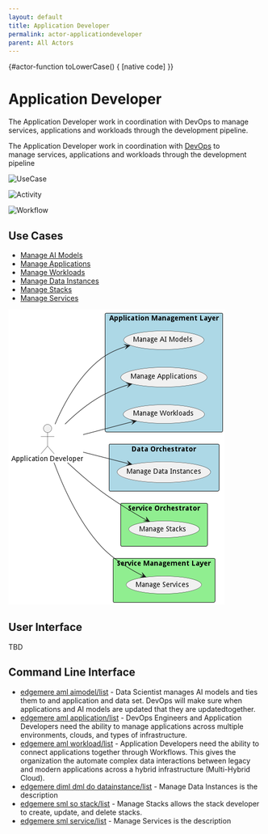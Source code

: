 ```yaml
---
layout: default
title: Application Developer
permalink: actor-applicationdeveloper
parent: All Actors
---
```


{#actor-function toLowerCase() { [native code] }}

# Application Developer

The Application Developer work in coordination with DevOps to manage services, applications and workloads through the development pipeline.

The Application Developer work in coordination with [DevOps](/doc/actor/devops) to  
manage services, applications and workloads through the development pipeline

![UseCase](./UseCases.puml)

![Activity](./Activity.puml)

![Workflow](./Workflow.puml)

## Use Cases

* [Manage AI Models](usecase-ManageAIModels)
* [Manage Applications](usecase-ManageApplications)
* [Manage Workloads](usecase-ManageWorkloads)
* [Manage Data Instances](usecase-ManageDataInstances)
* [Manage Stacks](usecase-ManageStacks)
* [Manage Services](usecase-ManageServices)


![Use Case Diagram](./usecase.png)

## User Interface
TBD

## Command Line Interface
* [ edgemere aml aimodel/list](action--edgemere-aml-aimodel-list) - Data Scientist manages AI models and ties them to and application and data set. DevOps will make sure when applications and AI models are updated that they are updatedtogether.
* [ edgemere aml application/list](action--edgemere-aml-application-list) - DevOps Engineers and Application Developers need the ability to manage applications across multiple environments, clouds, and types of infrastructure.
* [ edgemere aml workload/list](action--edgemere-aml-workload-list) - Application Developers need the ability to connect applications together through Workflows. This gives the organization the automate complex data interactions between legacy and modern applications across a hybrid infrastructure (Multi-Hybrid Cloud).
* [ edgemere diml dml do datainstance/list](action--edgemere-diml-dml-do-datainstance-list) - Manage Data Instances is the description
* [ edgemere sml so stack/list](action--edgemere-sml-so-stack-list) - Manage Stacks allows the stack developer to create, update, and delete stacks.
* [ edgemere sml service/list](action--edgemere-sml-service-list) - Manage Services is the description

